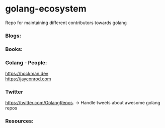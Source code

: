 # golang-ecosystem
Repo for maintaining different contributors towards golang

### Blogs:


### Books:



### Golang - People:

https://hockman.dev  <br /> 
https://jayconrod.com


### Twitter

https://twitter.com/GolangRepos. -> Handle tweets about awesome golang repos


### Resources:  

